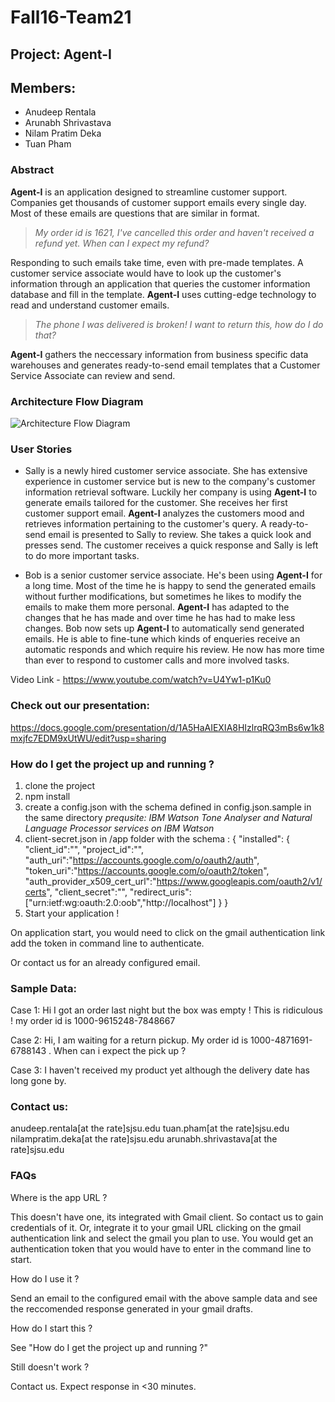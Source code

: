 # Fall16-Team21

## Project: Agent-I

## Members:
- Anudeep Rentala
- Arunabh Shrivastava
- Nilam Pratim Deka
- Tuan Pham

### Abstract
**Agent-I** is an application designed to streamline customer support. Companies get thousands of customer support emails every single day. Most of these emails are questions that are similar in format.

> *My order id is 1621, I've cancelled this order and haven't received a refund yet. When can I expect my refund?*

Responding to such emails take time, even with pre-made templates. A customer service associate would have to look up the customer's information through an application that queries the customer information database and fill in the template. **Agent-I** uses cutting-edge technology to read and understand customer emails.


> *The phone I was delivered is broken! I want to return this, how do I do that?*

**Agent-I** gathers the neccessary information from business specific data warehouses and generates ready-to-send email templates that a Customer Service Associate can review and send.

### Architecture Flow Diagram
![Architecture Flow Diagram](https://github.com/SJSU272Lab/Fall16-Team21/blob/master/images/project_flow_diagram.png)

### User Stories
- Sally is a newly hired customer service associate. She has extensive experience in customer service but is new to the company's customer information retrieval software. Luckily her company is using **Agent-I** to generate emails tailored for the customer. She receives her first customer support email. **Agent-I** analyzes the customers mood and retrieves information pertaining to the customer's query. A ready-to-send email is presented to Sally to review. She takes a quick look and presses send. The customer receives a quick response and Sally is left to do more important tasks.

- Bob is a senior customer service associate. He's been using **Agent-I** for a long time. Most of the time he is happy to send the generated emails without further modifications, but sometimes he likes to modify the emails to make them more personal. **Agent-I** has adapted to the changes that he has made and over time he has had to make less changes. Bob now sets up **Agent-I** to automatically send generated emails. He is able to fine-tune which kinds of enqueries receive an automatic responds and which require his review. He now has more time than ever to respond to customer calls and more involved tasks.

Video Link - https://www.youtube.com/watch?v=U4Yw1-p1Ku0

### Check out our presentation:

https://docs.google.com/presentation/d/1A5HaAIEXIA8HIzlrqRQ3mBs6w1k8mxjfc7EDM9xUtWU/edit?usp=sharing

### How do I get the project up and running ?

1. clone the project
2. npm install
3. create a config.json with the schema defined in config.json.sample in the same directory 
*prequsite: IBM Watson Tone Analyser and Natural Language Processor services on IBM Watson*
4. client-secret.json in /app folder with the schema :
{
  "installed":
  {
    "client_id":"",
    "project_id":"",
    "auth_uri":"https://accounts.google.com/o/oauth2/auth",
    "token_uri":"https://accounts.google.com/o/oauth2/token",
    "auth_provider_x509_cert_url":"https://www.googleapis.com/oauth2/v1/certs",
    "client_secret":"",
    "redirect_uris":["urn:ietf:wg:oauth:2.0:oob","http://localhost"]
  }
}
5. Start your application !

On application start, you would need to click on the gmail authentication link add the token in command line to authenticate.

Or contact us for an already configured email.




### Sample Data:

Case 1: Hi I got an order last night but the box was empty ! This is ridiculous ! my order id is 1000-9615248-7848667

Case 2: Hi, I am waiting for a return pickup. My order id is 1000-4871691-6788143 . When can i expect the pick up ?

Case 3: I haven't received my product yet although the delivery date has long gone by. 


### Contact us:

anudeep.rentala[at the rate]sjsu.edu 
tuan.pham[at the rate]sjsu.edu 
nilampratim.deka[at the rate]sjsu.edu 
arunabh.shrivastava[at the rate]sjsu.edu 

### FAQs

Where is the app URL ?

This doesn't have one, its integrated with Gmail client. So contact us to gain credentials of it.
Or, integrate it to your gmail URL clicking on the gmail authentication link and select the gmail you plan to use. You would get an authentication token that you would have to enter in the command line to start.

How do I use it ?

Send an email to the configured email with the above sample data and see the reccomended response generated in your gmail drafts.

How do I start this ?

See "How do I get the project up and running ?"

Still doesn't work ?

Contact us. Expect response in <30 minutes.

